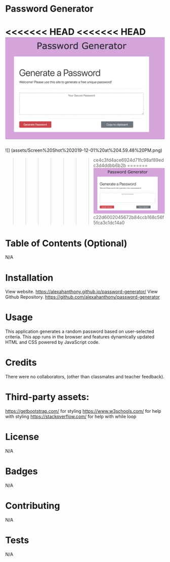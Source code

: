 # Password Generator

<<<<<<< HEAD
<<<<<<< HEAD
![alt text](./assets/screenshot.png)
=======
![] (assets/Screen%20Shot%202019-12-01%20at%204.59.48%20PM.png)
>>>>>>> ce4c3fd4ace6924d71fc98af89edc3d4ddbb6b2b
=======
![alt text](./assets/screenshot.png)
>>>>>>> c22d6002045672b84ccb168c56f5fca3c1dc14a0

# Table of Contents (Optional)
N/A

# Installation
View website. https://alexahanthony.github.io/password-generator/
View Github Repository. https://github.com/alexahanthony/password-generator

# Usage
This application generates a random password based on user-selected criteria. This app runs in the browser and features dynamically updated HTML and CSS powered by  JavaScript code.

# Credits
There were no collaborators, (other than classmates and teacher feedback).

# Third-party assets: 
https://getbootstrap.com/ for styling
https://www.w3schools.com/ for help with styling
https://stackoverflow.com/ for help with while loop

# License
N/A

# Badges
N/A

# Contributing
N/A

# Tests
N/A
